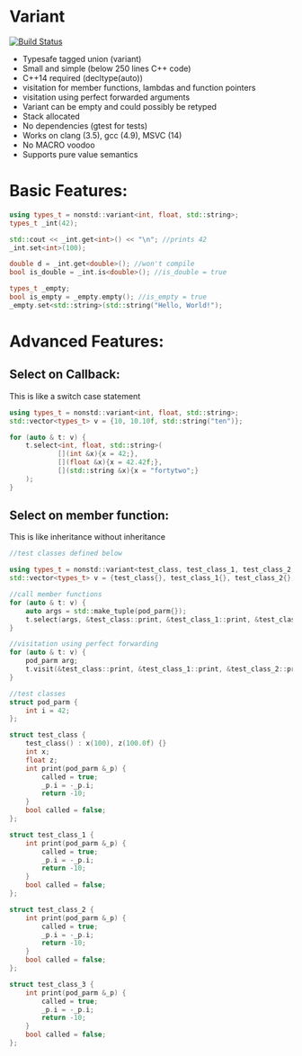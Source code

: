 # Variant

[![Build Status](https://travis-ci.org/gregorburger/variant.svg)](https://travis-ci.org/gregorburger/variant)

 * Typesafe tagged union (variant)
 * Small and simple (below 250 lines C++ code)
 * C++14 required (decltype(auto))
 * visitation for member functions, lambdas and function pointers
 * visitation using perfect forwarded arguments
 * Variant can be empty and could possibly be retyped
 * Stack allocated
 * No dependencies (gtest for tests)
 * Works on clang (3.5), gcc (4.9), MSVC (14)
 * No MACRO voodoo
 * Supports pure value semantics
 
# Basic Features:
```C++
using types_t = nonstd::variant<int, float, std::string>;
types_t _int(42);

std::cout << _int.get<int>() << "\n"; //prints 42
_int.set<int>(100);

double d = _int.get<double>(); //won't compile
bool is_double = _int.is<double>(); //is_double = true

types_t _empty;
bool is_empty = _empty.empty(); //is_empty = true
_empty.set<std::string>(std::string("Hello, World!");
```

# Advanced Features:

## Select on Callback:
This is like a switch case statement
```C++
using types_t = nonstd::variant<int, float, std::string>;
std::vector<types_t> v = {10, 10.10f, std::string("ten")};

for (auto & t: v) {
    t.select<int, float, std::string>(
            [](int &x){x = 42;},
            [](float &x){x = 42.42f;},
            [](std::string &x){x = "fortytwo";}
    );
}
```

## Select on member function:
This is like inheritance without inheritance
```C++
//test classes defined below

using types_t = nonstd::variant<test_class, test_class_1, test_class_2, test_class_3>;
std::vector<types_t> v = {test_class{}, test_class_1{}, test_class_2{}, test_class_3{}};

//call member functions
for (auto & t: v) {
    auto args = std::make_tuple(pod_parm{});
    t.select(args, &test_class::print, &test_class_1::print, &test_class_2::print);
}

//visitation using perfect forwarding
for (auto & t: v) {
    pod_parm arg;
    t.visit(&test_class::print, &test_class_1::print, &test_class_2::print)(arg);
}

//test classes
struct pod_parm {
    int i = 42;
};

struct test_class {
    test_class() : x(100), z(100.0f) {}
    int x;
    float z;
    int print(pod_parm &_p) {
        called = true;
        _p.i = -_p.i;
        return -10;
    }
    bool called = false;
};

struct test_class_1 {
    int print(pod_parm &_p) {
        called = true;
        _p.i = -_p.i;
        return -10;
    }
    bool called = false;
};

struct test_class_2 {
    int print(pod_parm &_p) {
        called = true;
        _p.i = -_p.i;
        return -10;
    }
    bool called = false;
};

struct test_class_3 {
    int print(pod_parm &_p) {
        called = true;
        _p.i = -_p.i;
        return -10;
    }
    bool called = false;
};
```
